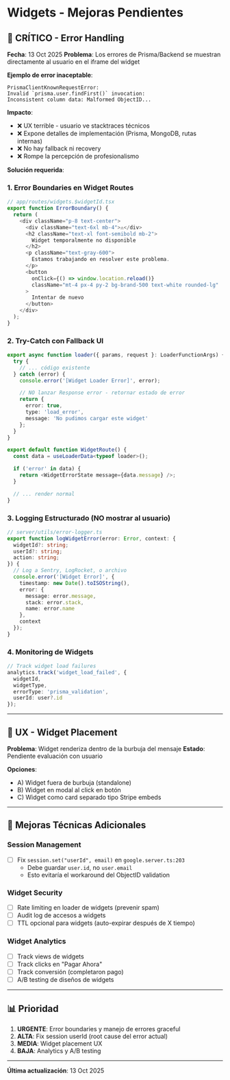 # Widgets - Mejoras Pendientes

## 🚨 CRÍTICO - Error Handling

**Fecha**: 13 Oct 2025
**Problema**: Los errores de Prisma/Backend se muestran directamente al usuario en el iframe del widget

**Ejemplo de error inaceptable**:
```
PrismaClientKnownRequestError:
Invalid `prisma.user.findFirst()` invocation:
Inconsistent column data: Malformed ObjectID...
```

**Impacto**:
- ❌ UX terrible - usuario ve stacktraces técnicos
- ❌ Expone detalles de implementación (Prisma, MongoDB, rutas internas)
- ❌ No hay fallback ni recovery
- ❌ Rompe la percepción de profesionalismo

**Solución requerida**:

### 1. Error Boundaries en Widget Routes
```typescript
// app/routes/widgets.$widgetId.tsx
export function ErrorBoundary() {
  return (
    <div className="p-8 text-center">
      <div className="text-6xl mb-4">⚠️</div>
      <h2 className="text-xl font-semibold mb-2">
        Widget temporalmente no disponible
      </h2>
      <p className="text-gray-600">
        Estamos trabajando en resolver este problema.
      </p>
      <button
        onClick={() => window.location.reload()}
        className="mt-4 px-4 py-2 bg-brand-500 text-white rounded-lg"
      >
        Intentar de nuevo
      </button>
    </div>
  );
}
```

### 2. Try-Catch con Fallback UI
```typescript
export async function loader({ params, request }: LoaderFunctionArgs) {
  try {
    // ... código existente
  } catch (error) {
    console.error('[Widget Loader Error]', error);

    // NO lanzar Response error - retornar estado de error
    return {
      error: true,
      type: 'load_error',
      message: 'No pudimos cargar este widget'
    };
  }
}

export default function WidgetRoute() {
  const data = useLoaderData<typeof loader>();

  if ('error' in data) {
    return <WidgetErrorState message={data.message} />;
  }

  // ... render normal
}
```

### 3. Logging Estructurado (NO mostrar al usuario)
```typescript
// server/utils/error-logger.ts
export function logWidgetError(error: Error, context: {
  widgetId?: string;
  userId?: string;
  action: string;
}) {
  // Log a Sentry, LogRocket, o archivo
  console.error('[Widget Error]', {
    timestamp: new Date().toISOString(),
    error: {
      message: error.message,
      stack: error.stack,
      name: error.name
    },
    context
  });
}
```

### 4. Monitoring de Widgets
```typescript
// Track widget load failures
analytics.track('widget_load_failed', {
  widgetId,
  widgetType,
  errorType: 'prisma_validation',
  userId: user?.id
});
```

---

## 🎨 UX - Widget Placement

**Problema**: Widget renderiza dentro de la burbuja del mensaje
**Estado**: Pendiente evaluación con usuario

**Opciones**:
- A) Widget fuera de burbuja (standalone)
- B) Widget en modal al click en botón
- C) Widget como card separado tipo Stripe embeds

---

## 🔧 Mejoras Técnicas Adicionales

### Session Management
- [ ] Fix `session.set("userId", email)` en `google.server.ts:203`
  - Debe guardar `user.id`, no `user.email`
  - Esto evitaría el workaround del ObjectID validation

### Widget Security
- [ ] Rate limiting en loader de widgets (prevenir spam)
- [ ] Audit log de accesos a widgets
- [ ] TTL opcional para widgets (auto-expirar después de X tiempo)

### Widget Analytics
- [ ] Track views de widgets
- [ ] Track clicks en "Pagar Ahora"
- [ ] Track conversión (completaron pago)
- [ ] A/B testing de diseños de widgets

---

## 📊 Prioridad

1. **URGENTE**: Error boundaries y manejo de errores graceful
2. **ALTA**: Fix session userId (root cause del error actual)
3. **MEDIA**: Widget placement UX
4. **BAJA**: Analytics y A/B testing

---

**Última actualización**: 13 Oct 2025
